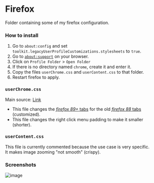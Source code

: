 # Firefox
Folder containing some of my firefox configuration.

### How to install
1. Go to `about:config` and set `toolkit.legacyUserProfileCustomizations.stylesheets` to `true`.
1. Go to [`about:support`](about:support) on your browser.
2. Click on `Profile Folder` > `Open Folder`
3. If there is no directory named `chrome`, create it and enter it.
4. Copy the files `userChrome.css` and `userContent.css` to that folder.
5. Restart firefox to apply.

### `userChrome.css`
Main source: [Link](https://superuser.com/questions/1653533/how-to-switch-back-to-firefox-old-style-of-tabs)
- This file changes the [*firefox 89+* tabs](screenshots/89.jpg) for the old [*firefox 88* tabs](screenshots/88.jpg) (customized).  
- This file changes the right click menu padding to make it smaller (shorter).

### `userContent.css`
This file is currently commented because the use case is very specific.  
It makes image zooming "not smooth" (crispy).

### Screenshots
![image](https://user-images.githubusercontent.com/29655971/193450406-4749bb2b-249a-4d1e-b65c-3360cbc39b91.png)
